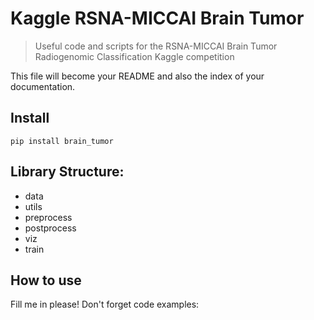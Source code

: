 # Kaggle RSNA-MICCAI Brain Tumor
> Useful code and scripts for the RSNA-MICCAI Brain Tumor Radiogenomic Classification Kaggle competition


This file will become your README and also the index of your documentation.

## Install

`pip install brain_tumor`

## Library Structure:
- data
- utils
- preprocess
- postprocess
- viz
- train

## How to use

Fill me in please! Don't forget code examples:


